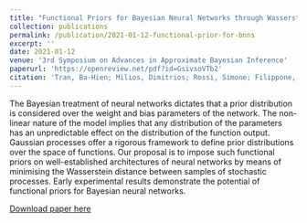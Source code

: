 ```yaml
---
title: "Functional Priors for Bayesian Neural Networks through Wasserstein Distance Minimization to Gaussian Processes"
collection: publications
permalink: /publication/2021-01-12-functional-prior-for-bnns
excerpt: ''
date: 2021-01-12
venue: '3rd Symposium on Advances in Approximate Bayesian Inference'
paperurl: 'https://openreview.net/pdf?id=GsivsoVTb2'
citation: 'Tran, Ba-Hien; Milios, Dimitrios; Rossi, Simone; Filippone, Maurizio. Functional Priors for Bayesian Neural Networks through Wasserstein Distance Minimization to Gaussian Processes. <i>3rd Symposium on Advances in Approximate Bayesian Inference</i>, 2021.'
---
```

The Bayesian treatment of neural networks dictates that a prior distribution is considered over the weight and bias parameters of the network. The non-linear nature of the model implies that any distribution of the parameters has an unpredictable effect on the distribution of the function output. Gaussian processes offer a rigorous framework to define prior distributions over the space of functions. Our proposal is to impose such functional priors on well-established architectures of neural networks by means of minimising the Wasserstein distance between samples of stochastic processes. Early experimental results demonstrate the potential of functional priors for Bayesian neural networks.

[Download paper here](https://openreview.net/pdf?id=GsivsoVTb2)

<!-- Recommended citation: Tran, Ba-Hien et al. (2021). "Functional priors for bayesian neural networks through wasserstein distance minimization to Gaussian processes." <i>AABI 2021</i>. 1(1). -->